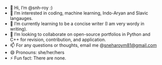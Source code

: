 - 👋 Hi, I’m @snh-roy :)
- 👀 I’m interested in coding, machine learning, Indo-Aryan and Slavic langauges. 
- 🌱 I’m currently learning to be a concise writer (I am very wordy in writing). 
- 💞️ I’m looking to collaborate on open-source portfolios in Python and C++ for revision, contribution, and application. 
- 📫 For any questions or thoughts, email me @sneharoym81@gmail.com
- 😄 Pronouns: she/her/hers
- ⚡ Fun fact: There are none. 
